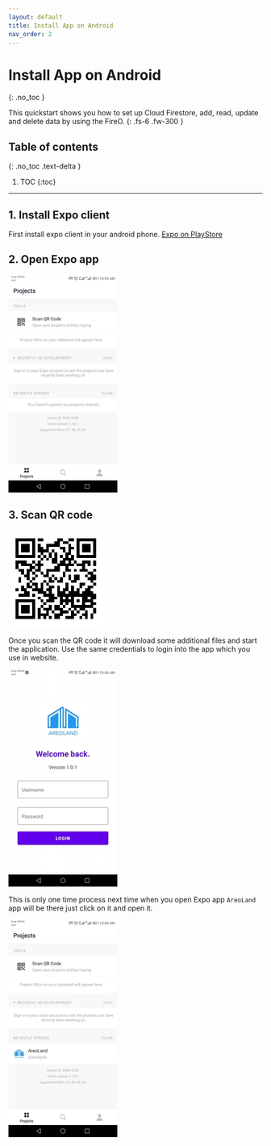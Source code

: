 ```yaml
---
layout: default
title: Install App on Android
nav_order: 2
---
```


# Install App on Android
{: .no_toc }

This quickstart shows you how to set up Cloud Firestore, add, read, update and delete data by using the FireO.
{: .fs-6 .fw-300 }

## Table of contents
{: .no_toc .text-delta }

1. TOC
{:toc}

---

## 1. Install Expo client

First install expo client in your android phone. [Expo on PlayStore](https://play.google.com/store/apps/details?id=host.exp.exponent)

## 2. Open Expo app

![Android expo app](/images/android_sh1.jpg)

## 3. Scan QR code

![AreoLand App QR code](/images/app_qr.png)

Once you scan the QR code it will download some additional files and start the application. 
Use the same credentials to login into the app which you use in website. 

![AreoLand android app](/images/android_sh2.jpg)

This is only one time process next time when you open Expo app `AreoLand` app will be there
just click on it and open it. 

![AreoLand in Expo](/images/android_sh3.jpg)
